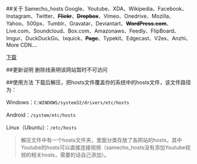 ##关于 Samecho_hosts
Google、Youtube、XDA、Wikipedia、Facebook、Instagram、Twitter、<s>**Flickr**</s>、<s>**Dropbox**</s>、Vimeo、Onedrive、Mozilla、Yahoo、500px、Tumblr、Gravatar、Deviantart、<s>**WordPress.com**</s>、Live.com、Soundcloud、Box.com、Amazonaws、Feedly、FlipBoard、Imgur、DuckDuckGo、Ixquick、<s>**Page**</s>、Typekit、Edgecast、V2ex、Anzhi、More CDN....

[下载](https://github.com/catbb49294929/samecho_hosts/archive/master.zip)


##更新说明
删除线表明该网站暂时不可访问


##使用方法
下载后解压，把hosts文件覆盖你的系统中的hosts文件，该文件路径为：


Windows：`C:WINDOWS/system32/drivers/etc/hosts`

Android：`/system/etc/hosts`

Linux（Ubuntu）：`/etc/hosts`

> 解压文件中有一个hosts文件夹，里面分类存放了各网站的hosts，其中Youtube的hosts可以直接连接视频（samecho_hosts没有添加Youtube视频的相关hosts，需要的话自己添加）。

